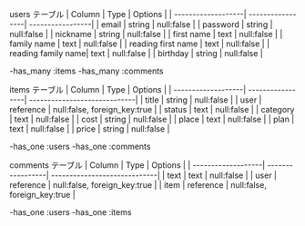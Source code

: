 users テーブル
|  Column            |  Type            |  Options         |
| -------------------| -----------------| -----------------|
| email              | string           | null:false       |
| password           | string           | null:false       |
| nickname           | string           | null:false       |
| first name         | text             | null:false       |
| family name        | text             | null:false       |
| reading first name | text             | null:false       |
| reading family name| text             | null:false       |
| birthday           | string           | null:false       |

-has_many :items
-has_many :comments

items テーブル
|  Column            |  Type            |  Options                     |
| -------------------| -----------------| -----------------------------|
| title              | string           | null:false                   |
| user               | reference        | null:false, foreign_key:true |
| status             | text             | null:false                   |
| category           | text             | null:false                   |
| cost               | string           | null:false                   |
| place              | text             | null:false                   |
| plan               | text             | null:false                   |
| price              | string           | null:false                   |

-has_one :users
-has_one :comments

comments テーブル
|  Column            |  Type            |  Options                     |
| -------------------| -----------------| -----------------------------|
| text               | text             | null:false                   |
| user               | reference        | null:false, foreign_key:true |
| item               | reference        | null:false, foreign_key:true |

-has_one :users
-has_one :items